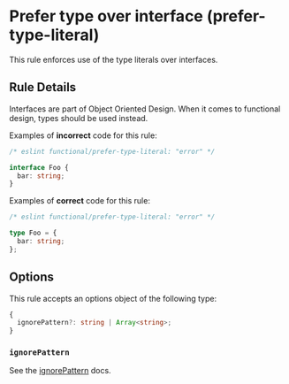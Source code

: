 # Prefer type over interface (prefer-type-literal)

This rule enforces use of the type literals over interfaces.

## Rule Details

Interfaces are part of Object Oriented Design.
When it comes to functional design, types should be used instead.

Examples of **incorrect** code for this rule:

```ts
/* eslint functional/prefer-type-literal: "error" */

interface Foo {
  bar: string;
}
```

Examples of **correct** code for this rule:

```ts
/* eslint functional/prefer-type-literal: "error" */

type Foo = {
  bar: string;
};
```

## Options

This rule accepts an options object of the following type:

```ts
{
  ignorePattern?: string | Array<string>;
}
```

### `ignorePattern`

See the [ignorePattern](./options/ignore-pattern.md) docs.
